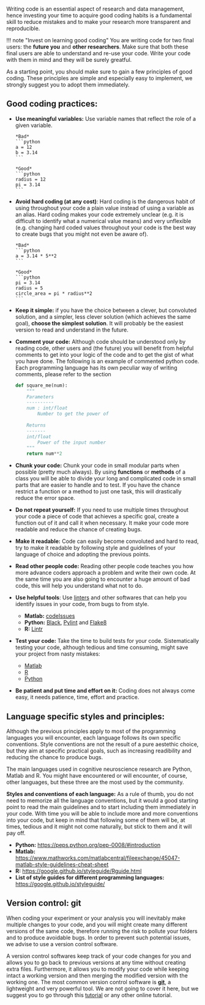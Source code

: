 
Writing code is an essential aspect of research and data management, hence investing your time to acquire good coding habits is a fundamental skill to reduce mistakes and to make your research more transparent and reproducible.

!!! note "Invest on learning good coding"
    You are writing code for two final users: the **future you** and **other researchers**. Make sure that both these final users are able to understand and re-use your code. Write your code with them in mind and they will be surely greatful.


As a starting point, you should make sure to gain a few principles of good coding. These principles are simple and especially easy to implement, we strongly suggest you to adopt them immediately.

## Good coding practices:

- **Use meaningful variables:** Use variable names that reflect the role of a given variable. 

      *Bad*
      ```python
      a = 12
      b = 3.14
      ```

      *Good*
      ```python
      radius = 12
      pi = 3.14
      ```
      
- **Avoid hard coding (at any cost)**: Hard coding is the dangerous habit of using throughout your code a plain value instead of using a variable as an alias.</b>  Hard coding makes your code extremely unclear (e.g. it is difficult to identify what a numerical value means) and very unflexible (e.g. changing hard coded values throughout your code is the best way to create bugs that you might not even be aware of).

      *Bad*
      ```python
      a = 3.14 * 5**2
      ```

      *Good*
      ```python
      pi = 3.14
      radius = 5
      circle_area = pi * radius**2
      ```

- **Keep it simple:** if you have the choice between a clever, but convoluted solution, and a simpler, less clever solution (which achieves the same goal), **choose the simplest solution**. It will probably be the easiest version to read and understand in the future.

- **Comment your code:** Although code should be understood only by reading code, other users and (the future) you will benefit from helpful comments to get into your logic of the code and to get the gist of what you have done. The following is an example of commented python code. Each programming language has its own peculiar way of writing comments, please refer to the section 

    ```python
    def square_me(num): 
        """
        Parameters
        ----------
        num : int/float
            Number to get the power of
        
        Returns
        -------
        int/float
            Power of the input number
        """
        return num**2

    ```

- **Chunk your code:** Chunk your code in small modular parts when possible (pretty much always). By using **functions** or **methods** of a class you will be able to divide your long and complicated code in small parts that are easier to handle and to test. If you have the chance restrict a function or a method to just one task, this will drastically reduce the error space.

- **Do not repeat yourself:** If you need to use multiple times throughout your code a piece of code that achieves a specific goal, create a function out of it and call it when necessary. It make your code more readable and reduce the chance of creating bugs.

- **Make it readable:** Code can easily become convoluted and hard to read, try to make it readable by following style and guidelines of your language of choice and adopting the previous points.

- **Read other people code:** Reading other people code teaches you how more advance coders approach a problem and write their own code. At the same time you are also going to encounter a huge amount of bad code, this will help you understand what not to do. 

- **Use helpful tools**: Use [linters](https://en.wikipedia.org/wiki/Lint_(software)) and other softwares that can help you identify issues in your code, from bugs to from style. 
    - **Matlab:** [codeIssues](https://www.mathworks.com/help/matlab/ref/codeissues.html)
    - **Python:** [Black](https://black.readthedocs.io/en/stable/), [Pylint](https://pylint.readthedocs.io/en/latest/) and [Flake8](https://flake8.pycqa.org/en/latest/)
    - **R:** [Lintr](https://lintr.r-lib.org/)

- **Test your code:** Take the time to build tests for your code. Sistematically testing your code, although tedious and time consuming, might save your project from nasty mistakes:
    - [Matlab](https://www.mathworks.com/help/matlab/matlab-unit-test-framework.html)
    - [R](https://r-pkgs.org/testing-basics.html)
    - [Python](https://docs.python-guide.org/writing/tests/)
  
- **Be patient and put time and effort on it:** Coding does not always come easy, it needs patience, time, effort and practice.

## Language specific styles and principles:

Although the previous principles apply to most of the programming languages you will encounter, each language follows its own specific conventions.
Style conventions are not the result of a pure aestethic choice, but they aim at specific practical goals, such as increasing readibility and reducing the chance to produce bugs.

The main languages used in cognitive neuroscience research are Python, Matlab and R. You might have encountered or will encounter, of course, other languages, but these three are the most used by the community. 

**Styles and conventions of each language:**
As a rule of thumb, you do not need to memorize all the language conventions, but it would a good starting point to read the main guidelines and to start including them immediately in your code. With time you will be able to include more and more conventions into your code, but keep in mind that following some of them will be, at times, tedious and it might not come naturally, but stick to them and it will pay off.

- **Python:** https://peps.python.org/pep-0008/#introduction
- **Matlab:** https://www.mathworks.com/matlabcentral/fileexchange/45047-matlab-style-guidelines-cheat-sheet
- **R:** https://google.github.io/styleguide/Rguide.html
- **List of style guides for different programming languages:** https://google.github.io/styleguide/

## Version control: git

When coding your experiment or your analysis you will inevitably make multiple changes to your code, and you will might create many different versions of the same code, therefore running the risk to pollute your folders and to produce avoidable bugs.
In order to prevent such potential issues, we advise to use a version control software.</b> 

A version control softwares keep track of your code changes for you and allows you to go back to previous versions at any time without creating extra files. Furthermore, it allows you to modify your code while keeping intact a working version and then merging the modified version with the working one.
The most common version control software is [**git**](https://git-scm.com/), a lightweight and very powerful tool. We are not going to cover it here, but we suggest you to go through this [tutorial](https://book.the-turing-way.org/reproducible-research/vcs/vcs-git-general) or any other online tutorial.

